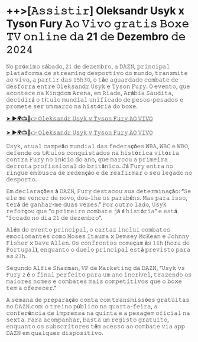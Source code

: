 <h1>++>[𝙰𝚜𝚜𝚒𝚜𝚝𝚒𝚛] Oleksandr Usyk x Tyson Fury 𝙰𝚘 𝚅𝚒𝚟𝚘 𝚐𝚛𝚊𝚝𝚒𝚜 𝙱𝚘𝚡𝚎 𝚃𝚅 𝚘𝚗𝚕𝚒𝚗𝚎 𝚍𝚊 21 𝚍𝚎 Dezembro 𝚍𝚎 𝟸𝟶𝟸𝟺</h1>

𝙽𝚘 𝚙𝚛ó𝚡𝚒𝚖𝚘 𝚜á𝚋𝚊𝚍𝚘, 𝟸𝟷 𝚍𝚎 𝚍𝚎𝚣𝚎𝚖𝚋𝚛𝚘, 𝚊 𝙳𝙰𝚉𝙽, 𝚙𝚛𝚒𝚗𝚌𝚒𝚙𝚊𝚕 𝚙𝚕𝚊𝚝𝚊𝚏𝚘𝚛𝚖𝚊 𝚍𝚎 𝚜𝚝𝚛𝚎𝚊𝚖𝚒𝚗𝚐 𝚍𝚎𝚜𝚙𝚘𝚛𝚝𝚒𝚟𝚘 𝚍𝚘 𝚖𝚞𝚗𝚍𝚘, 𝚝𝚛𝚊𝚗𝚜𝚖𝚒𝚝𝚎 𝚊𝚘 𝚟𝚒𝚟𝚘, 𝚊 𝚙𝚊𝚛𝚝𝚒𝚛 𝚍𝚊𝚜 𝟷𝟻𝚑𝟹𝟶, 𝚘 𝚝ã𝚘 𝚊𝚐𝚞𝚊𝚛𝚍𝚊𝚍𝚘 𝚌𝚘𝚖𝚋𝚊𝚝𝚎 𝚍𝚎 𝚍𝚎𝚜𝚏𝚘𝚛𝚛𝚊 𝚎𝚗𝚝𝚛𝚎 𝙾𝚕𝚎𝚔𝚜𝚊𝚗𝚍𝚛 𝚄𝚜𝚢𝚔 𝚎 𝚃𝚢𝚜𝚘𝚗 𝙵𝚞𝚛𝚢. 𝙾 𝚎𝚟𝚎𝚗𝚝𝚘, 𝚚𝚞𝚎 𝚊𝚌𝚘𝚗𝚝𝚎𝚌𝚎 𝚗𝚊 𝙺𝚒𝚗𝚐𝚍𝚘𝚖 𝙰𝚛𝚎𝚗𝚊, 𝚎𝚖 𝚁𝚒𝚊𝚍𝚎, 𝙰𝚛á𝚋𝚒𝚊 𝚂𝚊𝚞𝚍𝚒𝚝𝚊, 𝚍𝚎𝚌𝚒𝚍𝚒𝚛á 𝚘 𝚝í𝚝𝚞𝚕𝚘 𝚖𝚞𝚗𝚍𝚒𝚊𝚕 𝚞𝚗𝚒𝚏𝚒𝚌𝚊𝚍𝚘 𝚍𝚎 𝚙𝚎𝚜𝚘𝚜-𝚙𝚎𝚜𝚊𝚍𝚘𝚜 𝚎 𝚙𝚛𝚘𝚖𝚎𝚝𝚎 𝚜𝚎𝚛 𝚞𝚖 𝚖𝚊𝚛𝚌𝚘 𝚗𝚊 𝚑𝚒𝚜𝚝ó𝚛𝚒𝚊 𝚍𝚘 𝚋𝚘𝚡𝚎.

[➤ ►🌍📺📱👉 𝙾𝚕𝚎𝚔𝚜𝚊𝚗𝚍𝚛 𝚄𝚜𝚢𝚔 𝚟 𝚃𝚢𝚜𝚘𝚗 𝙵𝚞𝚛𝚢 𝙰𝙾 𝚅𝙸𝚅𝙾](https://t.co/o88nIGoYU5)

[➤ ►🌍📺📱👉 𝙾𝚕𝚎𝚔𝚜𝚊𝚗𝚍𝚛 𝚄𝚜𝚢𝚔 𝚟 𝚃𝚢𝚜𝚘𝚗 𝙵𝚞𝚛𝚢 𝙰𝙾 𝚅𝙸𝚅𝙾](https://t.co/o88nIGoYU5)

𝚄𝚜𝚢𝚔, 𝚊𝚝𝚞𝚊𝚕 𝚌𝚊𝚖𝚙𝚎ã𝚘 𝚖𝚞𝚗𝚍𝚒𝚊𝚕 𝚍𝚊𝚜 𝚏𝚎𝚍𝚎𝚛𝚊çõ𝚎𝚜 𝚆𝙱𝙰, 𝚆𝙱𝙲 𝚎 𝚆𝙱𝙾, 𝚍𝚎𝚏𝚎𝚗𝚍𝚎 𝚘𝚜 𝚝í𝚝𝚞𝚕𝚘𝚜 𝚌𝚘𝚗𝚚𝚞𝚒𝚜𝚝𝚊𝚍𝚘𝚜 𝚗𝚊 𝚑𝚒𝚜𝚝ó𝚛𝚒𝚌𝚊 𝚟𝚒𝚝ó𝚛𝚒𝚊 𝚌𝚘𝚗𝚝𝚛𝚊 𝙵𝚞𝚛𝚢 𝚗𝚘 𝚒𝚗í𝚌𝚒𝚘 𝚍𝚘 𝚊𝚗𝚘, 𝚚𝚞𝚎 𝚖𝚊𝚛𝚌𝚘𝚞 𝚊 𝚙𝚛𝚒𝚖𝚎𝚒𝚛𝚊 𝚍𝚎𝚛𝚛𝚘𝚝𝚊 𝚙𝚛𝚘𝚏𝚒𝚜𝚜𝚒𝚘𝚗𝚊𝚕 𝚍𝚘 𝚋𝚛𝚒𝚝â𝚗𝚒𝚌𝚘. 𝙹á 𝙵𝚞𝚛𝚢 𝚎𝚗𝚝𝚛𝚊 𝚗𝚘 𝚛𝚒𝚗𝚐𝚞𝚎 𝚎𝚖 𝚋𝚞𝚜𝚌𝚊 𝚍𝚎 𝚛𝚎𝚍𝚎𝚗çã𝚘 𝚎 𝚍𝚎 𝚛𝚎𝚊𝚏𝚒𝚛𝚖𝚊𝚛 𝚘 𝚜𝚎𝚞 𝚕𝚎𝚐𝚊𝚍𝚘 𝚗𝚘 𝚍𝚎𝚜𝚙𝚘𝚛𝚝𝚘.

𝙴𝚖 𝚍𝚎𝚌𝚕𝚊𝚛𝚊çõ𝚎𝚜 à 𝙳𝙰𝚉𝙽, 𝙵𝚞𝚛𝚢 𝚍𝚎𝚜𝚝𝚊𝚌𝚘𝚞 𝚜𝚞𝚊 𝚍𝚎𝚝𝚎𝚛𝚖𝚒𝚗𝚊çã𝚘: “𝚂𝚎 𝚎𝚕𝚎 𝚖𝚎 𝚟𝚎𝚗𝚌𝚎𝚛 𝚍𝚎 𝚗𝚘𝚟𝚘, 𝚍𝚘𝚞-𝚕𝚑𝚎 𝚘𝚜 𝚙𝚊𝚛𝚊𝚋é𝚗𝚜. 𝙼𝚊𝚜 𝚙𝚊𝚛𝚊 𝚒𝚜𝚜𝚘, 𝚝𝚎𝚛á 𝚍𝚎 𝚐𝚊𝚗𝚑𝚊𝚛-𝚖𝚎 𝚍𝚞𝚊𝚜 𝚟𝚎𝚣𝚎𝚜.” 𝙿𝚘𝚛 𝚘𝚞𝚝𝚛𝚘 𝚕𝚊𝚍𝚘, 𝚄𝚜𝚢𝚔 𝚛𝚎𝚏𝚘𝚛ç𝚘𝚞  𝚚𝚞𝚎 “𝚘 𝚙𝚛𝚒𝚖𝚎𝚒𝚛𝚘 𝚌𝚘𝚖𝚋𝚊𝚝𝚎 𝚓á é 𝚑𝚒𝚜𝚝ó𝚛𝚒𝚊” 𝚎 𝚎𝚜𝚝á “𝚏𝚘𝚌𝚊𝚍𝚘 𝚗𝚘 𝚍𝚒𝚊 𝟸𝟷 𝚍𝚎 𝚍𝚎𝚣𝚎𝚖𝚋𝚛𝚘”.

𝙰𝚕é𝚖 𝚍𝚘 𝚎𝚟𝚎𝚗𝚝𝚘 𝚙𝚛𝚒𝚗𝚌𝚒𝚙𝚊𝚕, 𝚘 𝚌𝚊𝚛𝚝𝚊𝚣 𝚒𝚗𝚌𝚕𝚞𝚒 𝚌𝚘𝚖𝚋𝚊𝚝𝚎𝚜 𝚎𝚖𝚘𝚌𝚒𝚘𝚗𝚊𝚗𝚝𝚎𝚜 𝚌𝚘𝚖𝚘 𝙼𝚘𝚜𝚎𝚜 𝙸𝚝𝚊𝚞𝚖𝚊 𝚡 𝙳𝚎𝚖𝚜𝚎𝚢 𝙼𝚌𝙺𝚎𝚊𝚗 𝚎 𝙹𝚘𝚑𝚗𝚗𝚢 𝙵𝚒𝚜𝚑𝚎𝚛 𝚡 𝙳𝚊𝚟𝚎 𝙰𝚕𝚕𝚎𝚗. 𝙾𝚜 𝚌𝚘𝚗𝚏𝚛𝚘𝚗𝚝𝚘𝚜 𝚌𝚘𝚖𝚎ç𝚊𝚖 à𝚜 𝟷𝟼𝚑 (𝚑𝚘𝚛𝚊 𝚍𝚎 𝙿𝚘𝚛𝚝𝚞𝚐𝚊𝚕), 𝚎𝚗𝚚𝚞𝚊𝚗𝚝𝚘 𝚘 𝚍𝚞𝚎𝚕𝚘 𝚙𝚛𝚒𝚗𝚌𝚒𝚙𝚊𝚕 𝚎𝚜𝚝á 𝚙𝚛𝚎𝚟𝚒𝚜𝚝𝚘 𝚙𝚊𝚛𝚊 𝚊𝚜 𝟸𝟹𝚑.

𝚂𝚎𝚐𝚞𝚗𝚍𝚘 𝙰𝚕𝚏𝚒𝚎 𝚂𝚑𝚊𝚛𝚖𝚊𝚗, 𝚅𝙿 𝚍𝚎 𝙼𝚊𝚛𝚔𝚎𝚝𝚒𝚗𝚐 𝚍𝚊 𝙳𝙰𝚉𝙽, “𝚄𝚜𝚢𝚔 𝚟𝚜 𝙵𝚞𝚛𝚢 𝟸 é 𝚘 𝚏𝚒𝚗𝚊𝚕 𝚙𝚎𝚛𝚏𝚎𝚒𝚝𝚘 𝚙𝚊𝚛𝚊 𝚞𝚖 𝚊𝚗𝚘 𝚒𝚗𝚌𝚛í𝚟𝚎𝚕, 𝚝𝚛𝚊𝚣𝚎𝚗𝚍𝚘 𝚘𝚜 𝚖𝚊𝚒𝚘𝚛𝚎𝚜 𝚗𝚘𝚖𝚎𝚜 𝚎 𝚌𝚘𝚖𝚋𝚊𝚝𝚎𝚜 𝚖𝚊𝚒𝚜 𝚌𝚘𝚖𝚙𝚎𝚝𝚒𝚝𝚒𝚟𝚘𝚜 𝚚𝚞𝚎 𝚘 𝚋𝚘𝚡𝚎 𝚝𝚎𝚖 𝚊 𝚘𝚏𝚎𝚛𝚎𝚌𝚎𝚛.”

𝙰 𝚜𝚎𝚖𝚊𝚗𝚊 𝚍𝚎 𝚙𝚛𝚎𝚙𝚊𝚛𝚊çã𝚘 𝚌𝚘𝚗𝚝𝚊 𝚌𝚘𝚖 𝚝𝚛𝚊𝚗𝚜𝚖𝚒𝚜𝚜õ𝚎𝚜 𝚐𝚛𝚊𝚝𝚞𝚒𝚝𝚊𝚜 𝚗𝚘 𝙳𝙰𝚉𝙽.𝚌𝚘𝚖: 𝚘 𝚝𝚛𝚎𝚒𝚗𝚘 𝚙ú𝚋𝚕𝚒𝚌𝚘 𝚗𝚊 𝚚𝚞𝚊𝚛𝚝𝚊-𝚏𝚎𝚒𝚛𝚊, 𝚊 𝚌𝚘𝚗𝚏𝚎𝚛ê𝚗𝚌𝚒𝚊 𝚍𝚎 𝚒𝚖𝚙𝚛𝚎𝚗𝚜𝚊 𝚗𝚊 𝚚𝚞𝚒𝚗𝚝𝚊 𝚎 𝚊 𝚙𝚎𝚜𝚊𝚐𝚎𝚖 𝚘𝚏𝚒𝚌𝚒𝚊𝚕 𝚗𝚊 𝚜𝚎𝚡𝚝𝚊. 𝙿𝚊𝚛𝚊 𝚊𝚌𝚘𝚖𝚙𝚊𝚗𝚑𝚊𝚛, 𝚋𝚊𝚜𝚝𝚊 𝚞𝚖 𝚛𝚎𝚐𝚒𝚜𝚝𝚘 𝚐𝚛𝚊𝚝𝚞𝚒𝚝𝚘, 𝚎𝚗𝚚𝚞𝚊𝚗𝚝𝚘 𝚘𝚜 𝚜𝚞𝚋𝚜𝚌𝚛𝚒𝚝𝚘𝚛𝚎𝚜 𝚝ê𝚖 𝚊𝚌𝚎𝚜𝚜𝚘 𝚊𝚘 𝚌𝚘𝚖𝚋𝚊𝚝𝚎 𝚟𝚒𝚊 𝚊𝚙𝚙 𝙳𝙰𝚉𝙽 𝚎𝚖 𝚚𝚞𝚊𝚕𝚚𝚞𝚎𝚛 𝚍𝚒𝚜𝚙𝚘𝚜𝚒𝚝𝚒𝚟𝚘.
